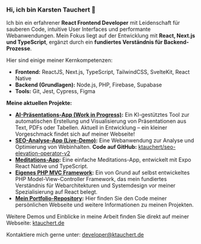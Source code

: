 ### Hi, ich bin Karsten Tauchert 👋

Ich bin ein erfahrener **React Frontend Developer** mit Leidenschaft für sauberen Code, intuitive User Interfaces und performante Webanwendungen. Mein Fokus liegt auf der Entwicklung mit **React, Next.js und TypeScript**, ergänzt durch ein **fundiertes Verständnis für Backend-Prozesse**.

Hier sind einige meiner Kernkompetenzen:
- **Frontend:** ReactJS, Next.js, TypeScript, TailwindCSS, SvelteKit, React Native
- **Backend (Grundlagen):** Node.js, PHP, Firebase, Supabase
- **Tools:** Git, Jest, Cypress, Figma

**Meine aktuellen Projekte:**
- **[AI-Präsentations-App (Work in Progress)](https://ktauchert.de/ai-presentation-app-teaser):** Ein KI-gestütztes Tool zur automatischen Erstellung und Visualisierung von Präsentationen aus Text, PDFs oder Tabellen. Aktuell in Entwicklung – ein kleiner Vorgeschmack findet sich auf meiner Webseite!
- **[SEO-Analyse-App (Live-Demo)](https://www.seo-elevation-operator.com):** Eine Webanwendung zur Analyse und Optimierung von Webinhalten. **Code auf GitHub:** [ktauchert/seo-elevation-operator-v2](https://github.com/ktauchert/seo-elevation-operator-v2)
- **[Meditations-App](https://github.com/ktauchert/meditation-app):** Eine einfache Meditations-App, entwickelt mit Expo React Native und TypeScript.
- **[Eigenes PHP MVC Framework](https://github.com/ktauchert/schauwiediebaeumelaufen):** Ein von Grund auf selbst entwickeltes PHP Model-View-Controller Framework, das mein fundiertes Verständnis für Webarchitekturen und Systemdesign vor meiner Spezialisierung auf React belegt.
- **[Mein Portfolio-Repository](https://github.com/ktauchert/ktauchert.de):** Hier finden Sie den Code meiner persönlichen Webseite und weitere Informationen zu meinen Projekten.

Weitere Demos und Einblicke in meine Arbeit finden Sie direkt auf meiner Webseite: [ktauchert.de](https://ktauchert.de)

Kontaktiere mich gerne unter: developer@ktauchert.de
